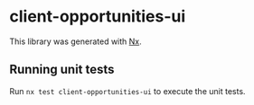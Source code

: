 # client-opportunities-ui

This library was generated with [Nx](https://nx.dev).

## Running unit tests

Run `nx test client-opportunities-ui` to execute the unit tests.
